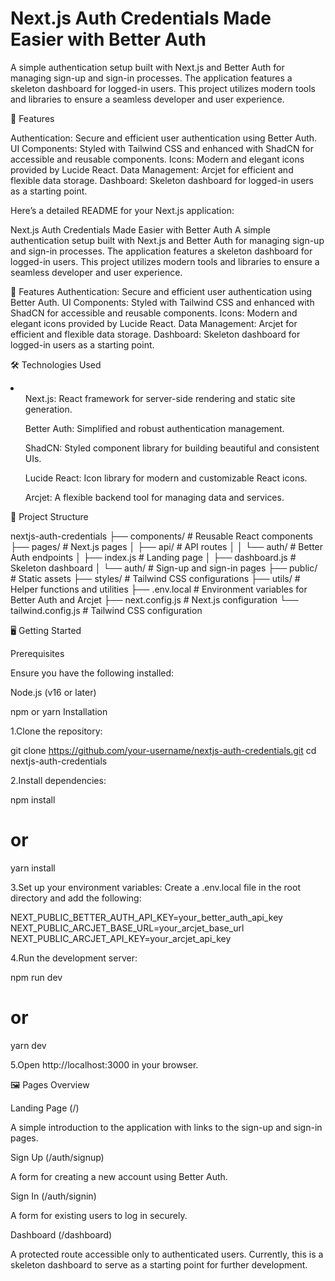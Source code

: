 
<h1>Next.js Auth Credentials Made Easier with Better Auth</h1>

A simple authentication setup built with Next.js and Better Auth for managing sign-up and sign-in processes. The application features a skeleton dashboard for logged-in users. This project utilizes modern tools and libraries to ensure a seamless developer and user experience.

🚀 Features

Authentication: Secure and efficient user authentication using Better Auth.
UI Components: Styled with Tailwind CSS and enhanced with ShadCN for accessible and reusable components.
Icons: Modern and elegant icons provided by Lucide React.
Data Management: Arcjet for efficient and flexible data storage.
Dashboard: Skeleton dashboard for logged-in users as a starting point.


Here’s a detailed README for your Next.js application:

Next.js Auth Credentials Made Easier with Better Auth
A simple authentication setup built with Next.js and Better Auth for managing sign-up and sign-in processes. The application features a skeleton dashboard for logged-in users. This project utilizes modern tools and libraries to ensure a seamless developer and user experience.

🚀 Features
Authentication: Secure and efficient user authentication using Better Auth.
UI Components: Styled with Tailwind CSS and enhanced with ShadCN for accessible and reusable components.
Icons: Modern and elegant icons provided by Lucide React.
Data Management: Arcjet for efficient and flexible data storage.
Dashboard: Skeleton dashboard for logged-in users as a starting point.

🛠️ Technologies Used

<li>
<ul>Next.js: React framework for server-side rendering and static site generation.</ul>
<ul>Better Auth: Simplified and robust authentication management.</ul>
<ul>ShadCN: Styled component library for building beautiful and consistent UIs.</ul>
<ul>Lucide React: Icon library for modern and customizable React icons.</ul>
<ul>Arcjet: A flexible backend tool for managing data and services.</ul>
</li>

📂 Project Structure

nextjs-auth-credentials
├── components/        # Reusable React components
├── pages/             # Next.js pages
│   ├── api/           # API routes
│   │   └── auth/      # Better Auth endpoints
│   ├── index.js       # Landing page
│   ├── dashboard.js   # Skeleton dashboard
│   └── auth/          # Sign-up and sign-in pages
├── public/            # Static assets
├── styles/            # Tailwind CSS configurations
├── utils/             # Helper functions and utilities
├── .env.local         # Environment variables for Better Auth and Arcjet
├── next.config.js     # Next.js configuration
└── tailwind.config.js # Tailwind CSS configuration


🖥️ Getting Started

Prerequisites

Ensure you have the following installed:

Node.js (v16 or later)

npm or yarn
Installation

1.Clone the repository:

git clone https://github.com/your-username/nextjs-auth-credentials.git
cd nextjs-auth-credentials

2.Install dependencies:

npm install
# or
yarn install

3.Set up your environment variables: Create a .env.local file in the root directory and add the following:

NEXT_PUBLIC_BETTER_AUTH_API_KEY=your_better_auth_api_key
NEXT_PUBLIC_ARCJET_BASE_URL=your_arcjet_base_url
NEXT_PUBLIC_ARCJET_API_KEY=your_arcjet_api_key

4.Run the development server:

npm run dev
# or
yarn dev

5.Open http://localhost:3000 in your browser.

🖼️ Pages Overview

Landing Page (/)

A simple introduction to the application with links to the sign-up and sign-in pages.

Sign Up (/auth/signup)

A form for creating a new account using Better Auth.

Sign In (/auth/signin)

A form for existing users to log in securely.

Dashboard (/dashboard)

A protected route accessible only to authenticated users. Currently, this is a skeleton dashboard to serve as a starting point for further development.



